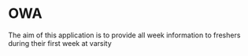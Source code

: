 # OWA
The aim of this application is to provide all week information to freshers during their first week at varsity
